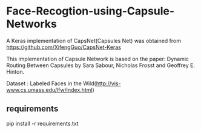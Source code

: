 # Face-Recogtion-using-Capsule-Networks


A Keras implementation of CapsNet(Capsules Net) was obtained from https://github.com/XifengGuo/CapsNet-Keras

This implementation of Capsule Network is based on the paper: Dynamic Routing Between Capsules by Sara Sabour, Nicholas Frosst and Geoffrey E. Hinton.

Dataset : Labeled Faces in the Wild(http://vis-www.cs.umass.edu/lfw/index.html)

## requirements
pip install -r requirements.txt

